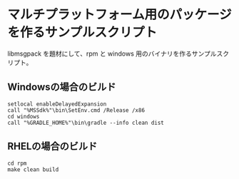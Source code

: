 マルチプラットフォーム用のパッケージを作るサンプルスクリプト
============================================================

libmsgpack を題材にして、rpm と windows 用のバイナリを作るサンプルスクリプト。

Windowsの場合のビルド
---------------------

    setlocal enableDelayedExpansion
    call "%MSSdk%"\bin\SetEnv.cmd /Release /x86
    cd windows
    call "%GRADLE_HOME%"\bin\gradle --info clean dist

RHELの場合のビルド
------------------

    cd rpm
    make clean build

